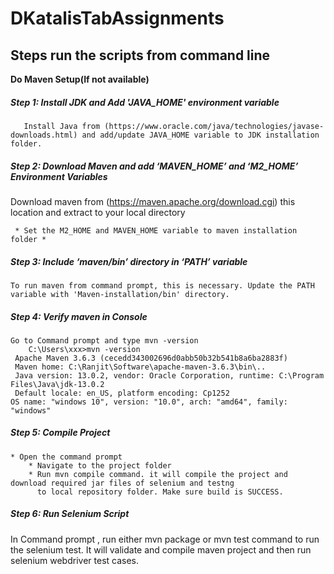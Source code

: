 # DKatalisTabAssignments
## **Steps run the scripts from command line**

**Do Maven Setup(If not available)**

##### Step 1: Install JDK and Add 'JAVA_HOME' environment variable	

	   Install Java from (https://www.oracle.com/java/technologies/javase-downloads.html) and add/update JAVA_HOME variable to JDK installation folder.
		 
##### Step 2: Download Maven and add ‘MAVEN_HOME’ and ‘M2_HOME’ Environment Variables
   Download maven from (https://maven.apache.org/download.cgi) this location and extract to your local directory
	 
	 * Set the M2_HOME and MAVEN_HOME variable to maven installation folder *
	 
##### Step 3: Include ‘maven/bin’ directory in ‘PATH’ variable
    To run maven from command prompt, this is necessary. Update the PATH variable with 'Maven-installation/bin' directory.

##### Step 4: Verify maven in Console
    Go to Command prompt and type mvn -version
		C:\Users\xxx>mvn -version
     Apache Maven 3.6.3 (cecedd343002696d0abb50b32b541b8a6ba2883f)
     Maven home: C:\Ranjit\Software\apache-maven-3.6.3\bin\..
     Java version: 13.0.2, vendor: Oracle Corporation, runtime: C:\Program Files\Java\jdk-13.0.2
     Default locale: en_US, platform encoding: Cp1252
    OS name: "windows 10", version: "10.0", arch: "amd64", family: "windows"

##### Step 5: Compile Project

    * Open the command prompt 
		* Navigate to the project folder
		* Run mvn compile command. it will compile the project and download required jar files of selenium and testng
		  to local repository folder. Make sure build is SUCCESS.

##### Step 6: Run Selenium Script
   In Command prompt , run either mvn package or mvn test command to run the selenium test. 
   It will validate and compile maven project and then run selenium webdriver test cases. 
	 
	 

